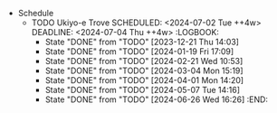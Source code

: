 - Schedule
	- TODO Ukiyo-e Trove
	  SCHEDULED: <2024-07-02 Tue ++4w>
	  DEADLINE: <2024-07-04 Thu ++4w>
	  :LOGBOOK:
	  * State "DONE" from "TODO" [2023-12-21 Thu 14:03]
	  * State "DONE" from "TODO" [2024-01-19 Fri 17:09]
	  * State "DONE" from "TODO" [2024-02-21 Wed 10:53]
	  * State "DONE" from "TODO" [2024-03-04 Mon 15:19]
	  * State "DONE" from "TODO" [2024-04-01 Mon 14:20]
	  * State "DONE" from "TODO" [2024-05-07 Tue 14:16]
	  * State "DONE" from "TODO" [2024-06-26 Wed 16:26]
	  :END: